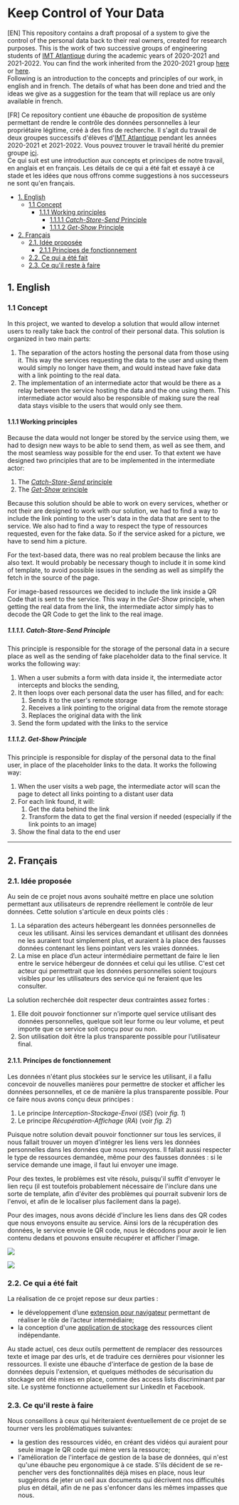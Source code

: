 # Keep Control of Your Data

\[EN\] This repository contains a draft proposal of a system to give the control of the personal data back to their real owners, created for research purposes. This is the work of two successive groups of engineering students of [IMT Atlantique](https://www.imt-atlantique.fr/en) during the academic years of 2020-2021 and 2021-2022. You can find the work inherited from the 2020-2021 group [here](https://gitlab.inria.fr/alebre/teaching-keepyourdata) or [here](https://github.com/bastantoine/KeepYourDataUnderControl).  
Following is an introduction to the concepts and principles of our work, in english and in french. The details of what has been done and tried and the ideas we give as a suggestion for the team that will replace us are only available in french.

\[FR\] Ce repository contient une ébauche de proposition de système permettant de rendre le contrôle des données personnelles à leur propriétaire légitime, créé à des fins de recherche. Il s'agit du travail de deux groupes successifs d'élèves d'[IMT Atlantique](https://www.imt-atlantique.fr) pendant les années 2020-2021 et 2021-2022. Vous pouvez trouver le travail hérité du premier groupe [ici](https://gitlab.inria.fr/alebre/teaching-keepyourdata).  
Ce qui suit est une introduction aux concepts et principes de notre travail, en anglais et en français. Les détails de ce qui a été fait et essayé à ce stade et les idées que nous offrons comme suggestions à nos successeurs ne sont qu'en français. 

- [1. English](#1-english)
  - [1.1 Concept](#11-concept)
    - [1.1.1 Working principles](#111-working-principles)
      - [1.1.1.1 *Catch-Store-Send* Principle](#1111-catch-store-send-principle)
      - [1.1.1.2 *Get-Show* Principle](#1112-get-show-principle)
- [2. Français](#2-fran%C3%A7ais)
  - [2.1. Idée proposée](#21-id%C3%A9e-propos%C3%A9e)
    - [2.1.1 Principes de fonctionnement](#211-principes-de-fonctionnement)
  - [2.2. Ce qui a été fait](#22-ce-qui-a-%C3%A9t%C3%A9-fait)
  - [2.3. Ce qu'il reste à faire](#23-ce-quil-reste-%C3%A0-faire)

## 1. English

### 1.1 Concept
In this project, we wanted to develop a solution that would allow internet users to really take back the control of their personal data. This solution is organized in two main parts:

1. The separation of the actors hosting the personal data from those using it. This way the services requesting the data to the user and using them would simply no longer have them, and would instead have fake data with a link pointing to the real data.
2. The implementation of an intermediate actor that would be there as a relay between the service hosting the data and the one using them. This intermediate actor would also be responsible of making sure the real data stays visible to the users that would only see them.

#### 1.1.1 Working principles

Because the data would not longer be stored by the service using them, we had to design new ways to be able to send them, as well as see them, and the most seamless way possible for the end user. To that extent we have designed two principles that are to be implemented in the intermediate actor:

1. The [*Catch-Store-Send* principle](#111-catch-store-send-principle)
2. The [*Get-Show* principle](#112-get-show-principle)

Because this solution should be able to work on every services, whether or not their are designed to work with our solution, we had to find a way to include the link pointing to the user's data in the data that are sent to the service. We also had to find a way to respect the type of ressources requested, even for the fake data. So if the service asked for a picture, we have to send him a picture.

For the text-based data, there was no real problem because the links are also text. It would probably be necessary though to include it in some kind of template, to avoid possible issues in the sending as well as simplify the fetch in the source of the page.

For image-based ressources we decided to include the link inside a QR Code that is sent to the service. This way in the *Get-Show* principle, when getting the real data from the link, the intermediate actor simply has to decode the QR Code to get the link to the real image.

##### 1.1.1.1. *Catch-Store-Send* Principle

This principle is responsible for the storage of the personal data in a secure place as well as the sending of fake placeholder data to the final service. It works the following way:

1. When a user submits a form with data inside it, the intermediate actor intercepts and blocks the sending,
2. It then loops over each personal data the user has filled, and for each:
   1. Sends it to the user's remote storage
   2. Receives a link pointing to the original data from the remote storage
   3. Replaces the original data with the link
3. Send the form updated with the links to the service

##### 1.1.1.2. *Get-Show* Principle

This principle is responsible for display of the personal data to the final user, in place of the placeholder links to the data. It works the following way:

1. When the user visits a web page, the intermediate actor will scan the page to detect all links pointing to a distant user data
2. For each link found, it will:
   1. Get the data behind the link
   2. Transform the data to get the final version if needed (especially if the link points to an image)
3. Show the final data to the end user

***

## 2. Français
### 2.1. Idée proposée

Au sein de ce projet nous avons souhaité mettre en place une solution permettant aux utilisateurs de reprendre réellement le contrôle de leur données. Cette solution s'articule en deux points clés :

1. La séparation des acteurs hébergeant les données personnelles de ceux les utilisant. Ainsi les services demandant et utilisant des données ne les auraient tout simplement plus, et auraient à la place des fausses données contenant les liens pointant vers les vraies données.
2. La mise en place d’un acteur intermédiaire permettant de faire le lien entre le service hébergeur de données et celui qui les utilise. C'est cet acteur qui permettrait que les données personnelles soient toujours visibles pour les utilisateurs des service qui ne feraient que les consulter.

La solution recherchée doit respecter deux contraintes assez fortes :

1. Elle doit pouvoir fonctionner sur n'importe quel service utilisant des données personnelles, quelque soit leur forme ou leur volume, et peut importe que ce service soit conçu pour ou non.
2. Son utilisation doit être la plus transparente possible pour l’utilisateur final.

#### 2.1.1. Principes de fonctionnement

Les données n'étant plus stockées sur le service les utilisant, il a fallu concevoir de nouvelles manières pour permettre de stocker et afficher les données personnelles, et ce de manière la plus transparente possible. Pour ce faire nous avons conçu deux principes :

1. Le principe *Interception-Stockage-Envoi* (*ISE*) (voir *fig. 1*)
2. Le principe *Récupération-Affichage* (*RA*) (voir *fig. 2*)

Puisque notre solution devait pouvoir fonctionner sur tous les services, il nous fallait trouver un moyen d'intégrer les liens vers les données personnelles dans les données que nous renvoyons. Il fallait aussi respecter le type de ressources demandée, même pour des fausses données : si le service demande une image, il faut lui envoyer une image.

Pour des textes, le problèmes est vite résolu, puisqu'il suffit d'envoyer le lien reçu (il est toutefois probablement nécessaire de l'inclure dans une sorte de template, afin d'éviter des problèmes qui pourrait subvenir lors de l'envoi, et afin de le localiser plus facilement dans la page).

Pour des images, nous avons décidé d'inclure les liens dans des QR codes que nous envoyons ensuite au service. Ainsi lors de la récupération des données, le service envoie le QR code, nous le décodons pour avoir le lien contenu dedans et pouvons ensuite récupérer et afficher l'image.

![](./ressources/images/Principe-ISE.jpg)

![](./ressources/images/Principe-RA.jpg)

### 2.2. Ce qui a été fait

La réalisation de ce projet repose sur deux parties :

- le développement d’une [extension pour navigateur](extension/README.md) permettant de réaliser le rôle de l’acteur intermédiaire;
- la conception d'une [application de stockage](demo-storage/README.md) des ressources client indépendante.

Au stade actuel, ces deux outils permettent de remplacer des ressources texte et image par des urls, et de traduire ces dernières pour visionner les ressources. Il existe une ébauche d'interface de gestion de la base de données depuis l'extension, et quelques méthodes de sécurisation du stockage ont été mises en place, comme des access lists discriminant par site.
Le système fonctionne actuellement sur LinkedIn et Facebook.

### 2.3. Ce qu'il reste à faire

Nous conseillons à ceux qui hériteraient éventuellement de ce projet de se tourner vers les problématiques suivantes:
- la gestion des ressources vidéo, en créant des vidéos qui auraient pour seule image le QR code qui mène vers la ressource;
- l'amélioration de l'interface de gestion de la base de données, qui n'est qu'une ébauche peu ergonomique à ce stade.
S'ils décident de se re-pencher vers des fonctionnalités déjà mises en place, nous leur suggérons de jeter un oeil aux documents qui décrivent nos difficultés plus en détail, afin de ne pas s'enfoncer dans les mêmes impasses que nous.
